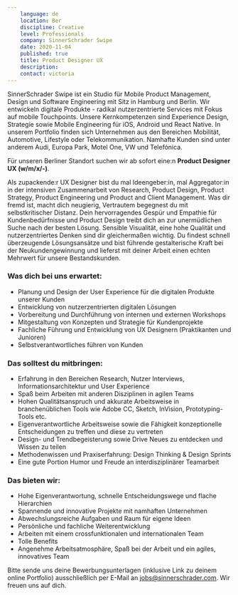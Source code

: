 ```yaml
---
    language: de
    location: Ber
    discipline: Creative
    level: Professionals
    company: SinnerSchrader Swipe
    date: 2020-11-04
    published: true
    title: Product Designer UX
    description: 
    contact: victoria
---
```


SinnerSchrader Swipe ist ein Studio für Mobile Product Management, Design und Software Engineering mit Sitz in Hamburg und Berlin. Wir entwickeln digitale Produkte - radikal nutzerzentrierte Services mit Fokus auf mobile Touchpoints. Unsere Kernkompetenzen sind Experience Design, Strategie sowie Mobile Engineering für iOS, Android und React Native. In unserem Portfolio finden sich Unternehmen aus den Bereichen Mobilität, Automotive, Lifestyle oder Telekommunikation. Namhafte Kunden sind unter anderem Audi, Europa Park, Motel One, VW und Telefónica.

Für unseren Berliner Standort suchen wir ab sofort eine:n **Product Designer UX (w/m/x/-)**.

Als zupackende:r UX Designer bist du mal Ideengeber:in, mal Aggregator:in in der intensiven Zusammenarbeit von Research, Product Design, Product Strategy, Product Engineering und Product and Client Management. Was dir fremd ist, macht dich neugierig, Vertrautem begegnest du mit selbstkritischer Distanz. Dein hervorragendes Gespür und Empathie für Kundenbedürfnisse und Product Design treibt dich an zur unermüdlichen Suche nach der besten Lösung. Sensible Visualität, eine hohe Qualität und nutzerzentriertes Denken sind dir gleichermaßen wichtig. Du findest schnell überzeugende Lösungsansätze und bist führende gestalterische Kraft bei der Neukundengewinnung und lieferst mit deiner Arbeit einen echten Mehrwert für unsere Bestandskunden.

### Was dich bei uns erwartet:

- Planung und Design der User Experience für die digitalen Produkte unserer Kunden
- Entwicklung von nutzerzentrierten digitalen Lösungen
- Vorbereitung und Durchführung von internen und externen Workshops
- Mitgestaltung von Konzepten und Strategie für Kundenprojekte
- Fachliche Führung und Entwicklung von UX Designern (Praktikanten und Junioren)
- Selbstverantwortliches führen von Kunden

### Das solltest du mitbringen:

- Erfahrung in den Bereichen Research, Nutzer Interviews, Informationsarchitektur und User Experience
- Spaß beim Arbeiten mit anderen Disziplinen in agilen Teams
- Hohen Qualitätsanspruch und akkurate Arbeitsweise in branchenüblichen Tools wie Adobe CC, Sketch, InVision, Prototyping-Tools etc.
- Eigenverantwortliche Arbeitsweise sowie die Fähigkeit konzeptionelle Entscheidungen zu treffen und diese zu vertreten
- Design- und Trendbegeisterung sowie Drive Neues zu entdecken und Wissen zu teilen
- Methodenwissen und Praxiserfahrung: Design Thinking & Design Sprints
- Eine gute Portion Humor und Freude an interdisziplinärer Teamarbeit

### Das bieten wir:

- Hohe Eigenverantwortung, schnelle Entscheidungswege und flache Hierarchien
- Spannende und innovative Projekte mit namhaften Unternehmen
- Abwechslungsreiche Aufgaben und Raum für eigene Ideen
- Persönliche und fachliche Weiterentwicklung
- Arbeiten mit einem crossfunktionalen und internationalen Team
- Tolle Benefits
- Angenehme Arbeitsatmosphäre, Spaß bei der Arbeit und ein agiles, innovatives Team

Bitte sende uns deine Bewerbungsunterlagen (inklusive Link zu deinem online Portfolio) ausschließlich per E-Mail an <jobs@sinnerschrader.com>. Wir freuen uns auf dich.
